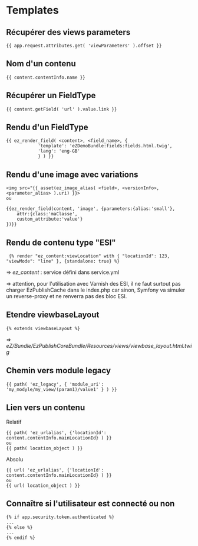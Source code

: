 Templates
=========


Récupérer des views parameters
------------------------------
```jinja
{{ app.request.attributes.get( 'viewParameters' ).offset }}
```

Nom d'un contenu
----------------
```jinja
{{ content.contentInfo.name }}
```

Récupérer un FieldType
----------------------
```jinja
{{ content.getField( 'url' ).value.link }}
```

Rendu d'un FieldType
--------------------

```jinja
{{ ez_render_field( <content>, <field_name>, {
            'template': 'eZDemoBundle:fields:fields.html.twig',
            'lang': 'eng-GB'
            } ) }}
```

Rendu d'une image avec variations
---------------------------------
```jinja
<img src="{{ asset(ez_image_alias( <field>, <versionInfo>, <parameter_alias> ).uri) }}>
ou

{{ez_render_field(content, 'image', {parameters:{alias:'small'},
    attr:{class:'maClasse',
    custom_attribute:'value'}
})}}
```

Rendu de contenu type "ESI"
---------------------------

```jinja
 {% render "ez_content:viewLocation" with { "locationId": 123, "viewMode": "line" }, {standalone: true} %}
```

=> *ez_content* : service défini dans service.yml

=> attention, pour l'utilisation avec Varnish des ESI, il ne faut surtout pas
charger EzPublishCache dans le index.php car sinon, Symfony va simuler un
reverse-proxy et ne renverra pas des bloc ESI.

Etendre viewbaseLayout
----------------------

```jinja
{% extends viewbaseLayout %}
```

=> *eZ/Bundle/EzPublishCoreBundle/Resources/views/viewbase_layout.html.twig*

Chemin vers module legacy
-------------------------

```jinja
{{ path( 'ez_legacy', { 'module_uri': 'my_modyle/my_view/(param1)/value1' } ) }}
```


Lien vers un contenu
--------------------
Relatif

```jinja
{{ path( 'ez_urlalias', {'locationId': content.contentInfo.mainLocationId} ) }}
ou
{{ path( location_object ) }}
```
	
Absolu
	
```jinja
{{ url( 'ez_urlalias', {'locationId': content.contentInfo.mainLocationId} ) }}
ou
{{ url( location_object ) }}
```

Connaître si l'utilisateur est connecté ou non
----------------------------------------------
```jinja
{% if app.security.token.authenticated %}
...
{% else %}
...
{% endif %}
```

